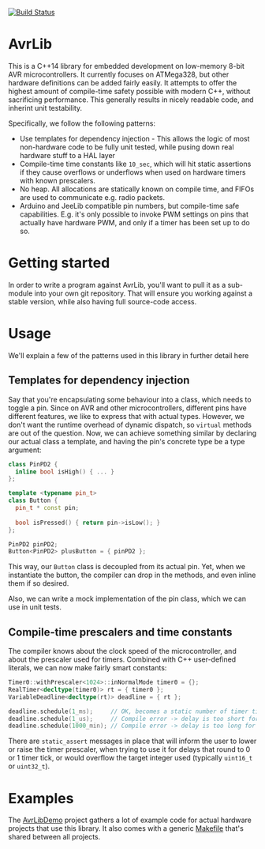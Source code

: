[![Build Status](https://travis-ci.org/jypma/AvrLib.svg?branch=master)](https://travis-ci.org/jypma/AvrLib)

AvrLib
======

This is a C++14 library for embedded development on low-memory 8-bit AVR microcontrollers. It currently focuses on ATMega328, but other hardware definitions can be added fairly easily. It attempts to offer the highest amount of compile-time safety possible with modern C++, without sacrificing performance. This generally results in nicely readable code, and inherint unit testability. 

Specifically, we follow the following patterns:

- Use templates for dependency injection - This allows the logic of most non-hardware code to be fully unit tested, while 
  pusing down real hardware stuff to a HAL layer
- Compile-time time constants like `10_sec`, which will hit static assertions if they cause overflows or underflows when
  used on hardware timers with known prescalers.
- No heap. All allocations are statically known on compile time, and FIFOs are used to communicate e.g. radio packets.
- Arduino and JeeLib compatible pin numbers, but compile-time safe capabilities. E.g. it's only possible to invoke PWM settings on pins that actually have hardware PWM, and only if a timer has been set up to do so.

Getting started
===============

In order to write a program against AvrLib, you'll want to pull it as a sub-module into your own git repository. That will ensure you working against a stable version, while also having full source-code access.

Usage
=====

We'll explain a few of the patterns used in this library in further detail here

Templates for dependency injection
----------------------------------

Say that you're encapsulating some behaviour into a class, which needs to toggle a pin. Since on AVR and other microcontrollers, different pins have different features, we like to express that with actual types. However, we don't want the runtime overhead of dynamic dispatch, so `virtual` methods are out of the question. Now, we can achieve something similar by declaring our actual class a template, and having the pin's concrete type be a type argument:

```C++
class PinPD2 {
  inline bool isHigh() { ... }
};

template <typename pin_t>
class Button {
  pin_t * const pin;
  
  bool isPressed() { return pin->isLow(); }
};

PinPD2 pinPD2;
Button<PinPD2> plusButton = { pinPD2 };
```

This way, our `Button` class is decoupled from its actual pin. Yet, when we instantiate
the button, the compiler can drop in the methods, and even inline them if so desired.

Also, we can write a mock implementation of the pin class, which we can use in unit tests.

Compile-time prescalers and time constants
------------------------------------------

The compiler knows about the clock speed of the microcontroller, and about the prescaler
used for timers. Combined with C++ user-defined literals, we can now make fairly smart constants:

```C++
Timer0::withPrescaler<1024>::inNormalMode timer0 = {};
RealTimer<decltype(timer0)> rt = { timer0 };
VariableDeadline<decltype(rt)> deadline = { rt };

deadline.schedule(1_ms);     // OK, becomes a static number of timer ticks during compilation
deadline.schedule(1_us);     // Compile error -> delay is too short for this timer
deadline.schedule(1000_min); // Compile error -> delay is too long for this timer
```

There are `static_assert` messages in place that will inform the user to lower or raise
the timer prescaler, when trying to use it for delays that round to 0 or 1 timer tick,
or would overflow the target integer used (typically `uint16_t` or `uint32_t`).

Examples
========

The [AvrLibDemo](https://github.com/jypma/AvrLibDemo/) project gathers a lot of example code for actual hardware projects that use this library. It also comes with a generic [Makefile](https://github.com/jypma/AvrLibDemo/blob/master/tools/common.mk) that's shared between all projects.


